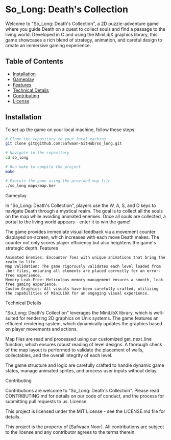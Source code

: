 # So_Long: Death's Collection

Welcome to "So_Long: Death's Collection", a 2D puzzle-adventure game where you guide Death on a quest to collect souls and find a passage to the living world. Developed in C and using the MiniLibX graphics library, this game showcases a rich blend of strategy, animation, and careful design to create an immersive gaming experience.

## Table of Contents
- [Installation](#installation)
- [Gameplay](#gameplay)
- [Features](#features)
- [Technical Details](#technical-details)
- [Contributing](#contributing)
- [License](#license)

## Installation

To set up the game on your local machine, follow these steps:

```bash
# Clone the repository to your local machine
git clone git@github.com:Safwaan-GitHub/so_long.git

# Navigate to the repository
cd so_long

# Run make to compile the project
make

# Execute the game using the provided map file
./so_long maps/map.ber
```

Gameplay

In "So_Long: Death's Collection", players use the W, A, S, and D keys to navigate Death through a mystical realm. The goal is to collect all the souls on the map while avoiding animated enemies. Once all souls are collected, a portal to the living world appears - enter it to win the game!

The game provides immediate visual feedback via a movement counter displayed on-screen, which increases with each move Death makes. The counter not only scores player efficiency but also heightens the game's strategic depth.
Features

    Animated Enemies: Encounter foes with unique animations that bring the realm to life.
    Map Validation: The game rigorously validates each level loaded from .ber files, ensuring all elements are placed correctly for an error-free experience.
    Memory Leak-Free: Meticulous memory management ensures a smooth, leak-free gaming experience.
    Custom Graphics: All visuals have been carefully crafted, utilizing the capabilities of MiniLibX for an engaging visual experience.

Technical Details

"So_Long: Death's Collection" leverages the MiniLibX library, which is well-suited for rendering 2D graphics on Unix systems. The game features an efficient rendering system, which dynamically updates the graphics based on player movements and actions.

Map files are read and processed using our customized get_next_line function, which ensures robust reading of level designs. A thorough check of the map layout is performed to validate the placement of walls, collectables, and the overall integrity of each level.

The game structure and logic are carefully crafted to handle dynamic game states, manage animated sprites, and process user inputs without delay.

Contributing

Contributions are welcome to "So_Long: Death's Collection". Please read CONTRIBUTING.md for details on our code of conduct, and the process for submitting pull requests to us.
License

This project is licensed under the MIT License - see the LICENSE.md file for details.

This project is the property of [Safwaan Noor]. All contributions are subject to the license and any contributor agrees to the terms therein.

